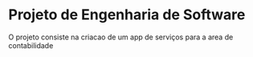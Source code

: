 # Projeto de Engenharia de Software 
O projeto consiste na criacao de um app de serviços para a area de contabilidade
